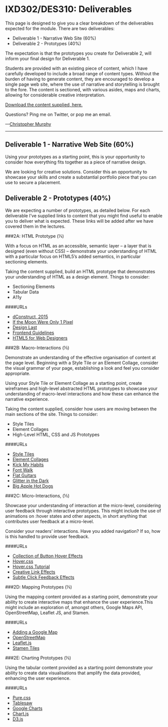 IXD302/DES310: Deliverables
===========================

This page is designed to give you a clear breakdown of the deliverables expected for the module. There are two deliverables:

+ Deliverable 1 - Narrative Web Site (60%)
+ Deliverable 2 - Prototypes (40%)

The expectation is that the prototypes you create for Deliverable 2, will inform your final design for Deliverable 1.

Students are provided with an existing piece of content, which I have carefully developed to include a broad range of content types. Without the burden of having to generate content, they are encouraged to develop a single page web site, where the use of narrative and storytelling is brought to the fore. The content is sectioned, with various asides, maps and charts, allowing for considerable creative interpretation.

[Download the content supplied, here.](https://github.com/fehler/lectures/blob/master/IXD302/finding-an-extinct-new-zealand-bird.zip)

Questions? Ping me on Twitter, or pop me an email.

—[Christopher Murphy](https://twitter.com/fehler)


----


Deliverable 1 - Narrative Web Site (60%)
----------------------------------------

Using your prototypes as a starting point, this is your opportunity to consider how everything fits together as a piece of narrative design.

We are looking for creative solutions. Consider this an opportunity to showcase your skills and create a substantial portfolio piece that you can use to secure a placement.



Deliverable 2 - Prototypes (40%)
--------------------------------

We are expecting a number of prototypes, as detailed below. For each deliverable I’ve supplied links to content that you might find useful to enable you to deliver what is expected. These links will be added after we have covered them in the lectures.


###2A: HTML Prototype (⅕)

With a focus on HTML as an accessible, semantic layer – a layer that is designed (even without CSS) – demonstrate your understanding of HTML with a particular focus on HTML5’s added semantics, in particular sectioning elements.

Taking the content supplied, build an HTML prototype that demonstrates your understanding of HTML as a design element. Things to consider:

+ Sectioning Elements
+ Tabular Data
+ A11y

####URLs

+ [dConstruct, 2015](http://2015.dconstruct.org)
+ [If the Moon Were Only 1 Pixel](http://joshworth.com/dev/pixelspace/pixelspace_solarsystem.html)
+ [Design Last](http://www.smashingmagazine.com/2015/02/design-last/)
+ [Frontend Guidelines](https://github.com/bendc/frontend-guidelines)
+ [HTML5 for Web Designers](http://abookapart.com/products/html5-for-web-designers)


###2B: Macro-Interactions (⅕)

Demonstrate an understanding of the effective organisation of content at the page level. Beginning with a Style Tile or an Element Collage, consider the visual grammar of your page, establishing a look and feel you consider appropriate.

Using your Style Tile or Element Collage as a starting point, create wireframes and high-level abstracted HTML prototypes to showcase your understanding of macro-level interactions and how these can enhance the narrative experience.

Taking the content supplied, consider how users are moving between the main sections of the site. Things to consider:

+ Style Tiles
+ Element Collages
+ High-Level HTML, CSS and JS Prototypes

####URLs

+ [Style Tiles](http://styletil.es)
+ [Element Collages](http://danielmall.com/articles/rif-element-collages/)
+ [Kick My Habits](http://www.leedsbuildingsociety.co.uk/resources/kick-my-habits/)
+ [Font Walk](http://www.fontwalk.de/03/)
+ [Flat Guitars](http://www.flatguitars.com)
+ [Glitter in the Dark](http://pitchfork.com/features/cover-story/reader/bat-for-lashes/)
+ [Big Apple Hot Dogs](http://www.bigapplehotdogs.com)


###2C: Micro-Interactions,  (⅕)

Showcase your understanding of interaction at the micro-level, considering user feedback through interactive prototypes. This might include the use of animations on :hover states and other aspects, in short anything that contributes user feedback at a micro-level.

Consider your readers’ interactions. Have you added navigation? If so, how is this handled to provide user feedback.

####URLs

+ [Collection of Button Hover Effects](http://codepen.io/davidicus/pen/emgQKJ)
+ [Hover.css](http://ianlunn.github.io/Hover/)
+ [Hover.css Tutorial](http://ianlunn.co.uk/articles/hover-css-tutorial-introduction/)
+ [Creative Link Effects](http://tympanus.net/Development/CreativeLinkEffects/)
+ [Subtle Click Feedback Effects](http://tympanus.net/Development/ClickEffects/)


###2D: Mapping Prototypes (⅕)

Using the mapping content provided as a starting point, demonstrate your ability to create interactive maps that enhance the user experience.This might include an exploration of, amongst others, Google Maps API, OpenStreetMap, Leaflet JS, and Stamen.

####URLs

+ [Adding a Google Map](https://developers.google.com/maps/tutorials/fundamentals/adding-a-google-map)
+ [OpenStreetMap](http://www.openstreetmap.org/)
+ [Leaflet.js](http://leafletjs.com)
+ [Stamen Tiles](http://maps.stamen.com/)


###2E: Charting Prototypes (⅕)

Using the tabular content provided as a starting point demonstrate your ability to create data visualisations that amplify the data provided, enhancing the user experience.

####URLs

+ [Pure.css](http://purecss.io/tables/)
+ [Tablesaw](https://github.com/filamentgroup/tablesaw)
+ [Google Charts](https://developers.google.com/chart/?hl=en)
+ [Chart.js](http://www.chartjs.org)
+ [D3.js](http://d3js.org)
